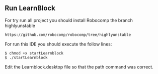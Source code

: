 
## Run LearnBlock

For try run all project you should install Robocomp the branch highlyunstable

    https://github.com/robocomp/robocomp/tree/highlyunstable 

For run this IDE you should execute the follow lines:

    $ chmod +x startLearnblock
    $ ./startLearnblock

Edit the Learnblock.desktop file so that the path command was correct.    
